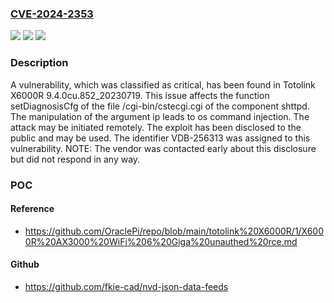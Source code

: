 ### [CVE-2024-2353](https://cve.mitre.org/cgi-bin/cvename.cgi?name=CVE-2024-2353)
![](https://img.shields.io/static/v1?label=Product&message=X6000R&color=blue)
![](https://img.shields.io/static/v1?label=Version&message=%3D%209.4.0cu.852_20230719%20&color=brighgreen)
![](https://img.shields.io/static/v1?label=Vulnerability&message=CWE-78%20OS%20Command%20Injection&color=brighgreen)

### Description

A vulnerability, which was classified as critical, has been found in Totolink X6000R 9.4.0cu.852_20230719. This issue affects the function setDiagnosisCfg of the file /cgi-bin/cstecgi.cgi of the component shttpd. The manipulation of the argument ip leads to os command injection. The attack may be initiated remotely. The exploit has been disclosed to the public and may be used. The identifier VDB-256313 was assigned to this vulnerability. NOTE: The vendor was contacted early about this disclosure but did not respond in any way.

### POC

#### Reference
- https://github.com/OraclePi/repo/blob/main/totolink%20X6000R/1/X6000R%20AX3000%20WiFi%206%20Giga%20unauthed%20rce.md

#### Github
- https://github.com/fkie-cad/nvd-json-data-feeds

